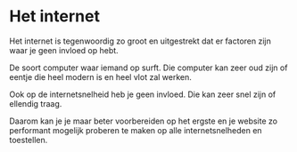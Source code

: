 # Het internet

Het internet is tegenwoordig zo groot en uitgestrekt dat er factoren zijn waar je geen invloed op hebt.

De soort computer waar iemand op surft. Die computer kan zeer oud zijn of eentje die heel modern is en heel vlot zal werken.



Ook op de internetsnelheid heb je geen invloed. Die kan zeer snel zijn of ellendig traag.

Daarom kan je je maar beter voorbereiden op het ergste en je website zo performant mogelijk proberen te maken op alle internetsnelheden en toestellen.
